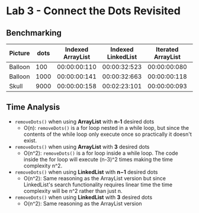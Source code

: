 # Lab 3 - Connect the Dots Revisited

## Benchmarking

| Picture | dots | Indexed ArrayList | Indexed LinkedList | Iterated ArrayList | Iterated LinkedList |
|---------|------|-------------------|--------------------|--------------------|---------------------|
| Balloon | 100  | 00:00:00:110      | 00:00:32:523       | 00:00:00:080       | 00:00:00:118        |
| Balloon | 1000 | 00:00:00:141      | 00:00:32:663       | 00:00:00:118       | 00:00:00:090        |
| Skull   | 9000 | 00:00:00:158      | 00:02:23:101       | 00:00:00:093       | 00:00:00:118        |

## Time Analysis

* `removeDots()` when using **ArrayList** with **n-1** desired dots
   * O(n): `removeDots()` is a for loop nested in a while loop, but since the contents of the while loop only execute once so practically it doesn't exist.
* `removeDots()` when using **ArrayList** with **3** desired dots
   * O(n^2): `removeDots()` is a for loop inside a while loop. The code inside the for loop will execute (n-3)^2 times making the time complexity n^2.
* `removeDots()` when using **LinkedList** with **n−1** desired dots
   * O(n^2): Same reasoning as the ArrayList version but since LinkedList's search functionality requires linear time the time complexity will be n^2 rather than just n.
* `removeDots()` when using **LinkedList** with **3** desired dots
   * O(n^2): Same reasoning as the ArrayList version